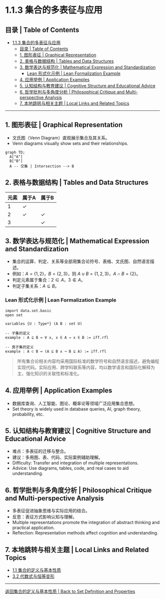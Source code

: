 # 1.1.3 集合的多表征与应用

## 目录 | Table of Contents

- [1.1.3 集合的多表征与应用](#113-集合的多表征与应用)
  - [目录 | Table of Contents](#目录--table-of-contents)
  - [1. 图形表征 | Graphical Representation](#1-图形表征--graphical-representation)
  - [2. 表格与数据结构 | Tables and Data Structures](#2-表格与数据结构--tables-and-data-structures)
  - [3. 数学表达与规范化 | Mathematical Expression and Standardization](#3-数学表达与规范化--mathematical-expression-and-standardization)
    - [Lean 形式化示例 | Lean Formalization Example](#lean-形式化示例--lean-formalization-example)
  - [4. 应用举例 | Application Examples](#4-应用举例--application-examples)
  - [5. 认知结构与教育建议 | Cognitive Structure and Educational Advice](#5-认知结构与教育建议--cognitive-structure-and-educational-advice)
  - [6. 哲学批判与多角度分析 | Philosophical Critique and Multi-perspective Analysis](#6-哲学批判与多角度分析--philosophical-critique-and-multi-perspective-analysis)
  - [7. 本地跳转与相关主题 | Local Links and Related Topics](#7-本地跳转与相关主题--local-links-and-related-topics)

---

## 1. 图形表征 | Graphical Representation

- 文氏图（Venn Diagram）直观展示集合及其关系。
- Venn diagrams visually show sets and their relationships.

```mermaid
graph TD;
  A["A"]
  B["B"]
  A -- 交集 | Intersection --> B
```

## 2. 表格与数据结构 | Tables and Data Structures

| 元素 | 属于A | 属于B |
|------|-------|-------|
| 1    | ✓     |       |
| 2    | ✓     | ✓     |
| 3    |       | ✓     |

## 3. 数学表达与规范化 | Mathematical Expression and Standardization

- 集合的运算、判定、关系等全部用集合论符号、表格、文氏图、自然语言描述。
- 例如：$A = \{1, 2\}$，$B = \{2, 3\}$，则 $A \cup B = \{1, 2, 3\}$，$A \cap B = \{2\}$。
- 判定元素属于集合：$2 \in A$，$3 \notin A$。
- 判定子集关系：$A \subseteq B$。

### Lean 形式化示例 | Lean Formalization Example

```lean
import data.set.basic
open set

variables {U : Type*} (A B : set U)

-- 子集的定义
example : A ⊆ B ↔ ∀ x, x ∈ A → x ∈ B := iff.rfl

-- 真子集的定义
example : A ⊂ B ↔ (A ⊆ B ∧ ¬ B ⊆ A) := iff.rfl
```

> 所有集合论相关内容均采用国际标准的数学符号和自然语言描述，避免编程实现代码。实际应用、跨学科联系等内容，均以数学语言和国际化解释为主，强化知识的关联性和标准化。

## 4. 应用举例 | Application Examples

- 数据库查询、人工智能、图论、概率论等领域广泛应用集合思想。
- Set theory is widely used in database queries, AI, graph theory, probability, etc.

## 5. 认知结构与教育建议 | Cognitive Structure and Educational Advice

- 难点：多表征的迁移与整合。
- 建议：多用图、表、代码、实际案例辅助理解。
- Difficulty: Transfer and integration of multiple representations.
- Advice: Use diagrams, tables, code, and real cases to aid understanding.

## 6. 哲学批判与多角度分析 | Philosophical Critique and Multi-perspective Analysis

- 多表征促进抽象思维与实际应用的结合。
- 反思：表征方式影响认知与理解。
- Multiple representations promote the integration of abstract thinking and practical application.
- Reflection: Representation methods affect cognition and understanding.

## 7. 本地跳转与相关主题 | Local Links and Related Topics

- [1.1 集合的定义与基本性质](../1.1-集合的定义与基本性质.md)
- [3.2 代数式与恒等变形](../../3-数与代数/3.2-代数式与恒等变形.md)

---

[返回集合的定义与基本性质 | Back to Set Definition and Properties](../1.1-集合的定义与基本性质.md)
